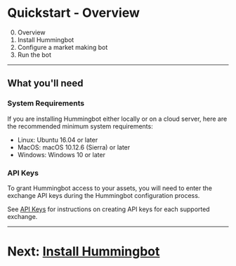 # Quickstart - Overview

0. Overview
1. Install Hummingbot
2. Configure a market making bot
3. Run the bot

---

## What you'll need

### System Requirements

If you are installing Hummingbot either locally or on a cloud server, here are the recommended minimum system requirements:

* Linux: Ubuntu 16.04 or later
* MacOS: macOS 10.12.6 (Sierra) or later
* Windows: Windows 10 or later

<!-- ### Inventory

Hummingbot is trading software that uses your own crypto assets. You will need inventory available on each exchange where you want to run a bot.

Remember that you need inventory of both the **base asset** (the asset that you are buying and selling) and the **quote asset** (the asset that you exchange for it). For example, if you are making a market in a `BTC/USDT` trading pair, you'll need some `BTC` and `USDT`. -->

### API Keys

To grant Hummingbot access to your assets, you will need to enter the exchange API keys during the Hummingbot configuration process. 

See [API Keys](/installation/api-keys) for instructions on creating API keys for each supported exchange.

---
# Next: [Install Hummingbot](/quickstart/2-install)
